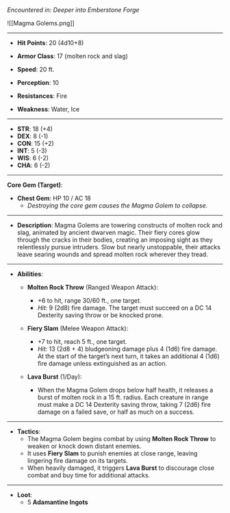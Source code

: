 _Encountered in: Deeper into Emberstone Forge_

![[Magma Golems.png]]

---

- **Hit Points**: 20 (4d10+8)
- **Armor Class**: 17 (molten rock and slag)
- **Speed**: 20 ft.
- **Perception**: 10

- **Resistances**: Fire
- **Weakness**: Water, Ice

---

- **STR**: 18 (+4)
- **DEX**: 8 (-1)
- **CON**: 15 (+2)
- **INT**: 5 (-3)
- **WIS**: 6 (-2)
- **CHA**: 6 (-2)

---

**Core Gem (Target)**:

- **Chest Gem**: HP 10 / AC 18
    - _Destroying the core gem causes the Magma Golem to collapse._

---

- **Description**: Magma Golems are towering constructs of molten rock and slag, animated by ancient dwarven magic. Their fiery cores glow through the cracks in their bodies, creating an imposing sight as they relentlessly pursue intruders. Slow but nearly unstoppable, their attacks leave searing wounds and spread molten rock wherever they tread.

---

- **Abilities**:
    - **Molten Rock Throw** (Ranged Weapon Attack):
        - +6 to hit, range 30/60 ft., one target.
        - _Hit:_ 9 (2d8) fire damage. The target must succeed on a DC 14 Dexterity saving throw or be knocked prone.
    
    - **Fiery Slam** (Melee Weapon Attack):
        - +7 to hit, reach 5 ft., one target.
        - _Hit:_ 13 (2d8 + 4) bludgeoning damage plus 4 (1d6) fire damage. At the start of the target’s next turn, it takes an additional 4 (1d6) fire damage unless extinguished as an action.
    
    - **Lava Burst** (1/Day):
        - When the Magma Golem drops below half health, it releases a burst of molten rock in a 15 ft. radius. Each creature in range must make a DC 14 Dexterity saving throw, taking 7 (2d6) fire damage on a failed save, or half as much on a success.

---

- **Tactics**:
    - The Magma Golem begins combat by using **Molten Rock Throw** to weaken or knock down distant enemies.
    - It uses **Fiery Slam** to punish enemies at close range, leaving lingering fire damage on its targets.
    - When heavily damaged, it triggers **Lava Burst** to discourage close combat and buy time for additional attacks.

---

- **Loot**:
    - 5 **Adamantine Ingots**
    